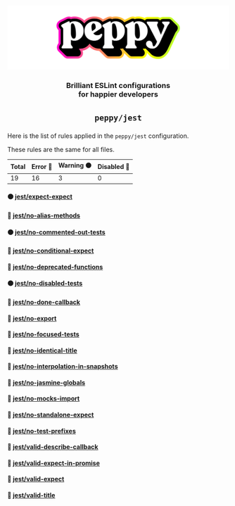 <div align="center"><img src="../media/readme-banner.png" width="600" role="presentation" /></div>
<h3 align="center">Brilliant ESLint configurations<br/> for happier developers</h3>
<h2 align="center">

`peppy/jest`

</h2>

Here is the list of rules applied in the `peppy/jest` configuration.

These rules are the same for all files.

<!-- START rules -->
<div align="center">

| Total | Error 🔴 | Warning 🟠 | Disabled 🔵 |
| ----- | -------- | ---------- | ----------- |
| 19    | 16       | 3          | 0           |

</div>

<h4>🟠 <a href="https://github.com/jest-community/eslint-plugin-jest/blob/master/docs/rules/expect-expect.md">jest/expect-expect</a></h4>
<h4>🔴 <a href="https://github.com/jest-community/eslint-plugin-jest/blob/master/docs/rules/no-alias-methods.md">jest/no-alias-methods</a></h4>
<h4>🟠 <a href="https://github.com/jest-community/eslint-plugin-jest/blob/master/docs/rules/no-commented-out-tests.md">jest/no-commented-out-tests</a></h4>
<h4>🔴 <a href="https://github.com/jest-community/eslint-plugin-jest/blob/master/docs/rules/no-conditional-expect.md">jest/no-conditional-expect</a></h4>
<h4>🔴 <a href="https://github.com/jest-community/eslint-plugin-jest/blob/master/docs/rules/no-deprecated-functions.md">jest/no-deprecated-functions</a></h4>
<h4>🟠 <a href="https://github.com/jest-community/eslint-plugin-jest/blob/master/docs/rules/no-disabled-tests.md">jest/no-disabled-tests</a></h4>
<h4>🔴 <a href="https://github.com/jest-community/eslint-plugin-jest/blob/master/docs/rules/no-done-callback.md">jest/no-done-callback</a></h4>
<h4>🔴 <a href="https://github.com/jest-community/eslint-plugin-jest/blob/master/docs/rules/no-export.md">jest/no-export</a></h4>
<h4>🔴 <a href="https://github.com/jest-community/eslint-plugin-jest/blob/master/docs/rules/no-focused-tests.md">jest/no-focused-tests</a></h4>
<h4>🔴 <a href="https://github.com/jest-community/eslint-plugin-jest/blob/master/docs/rules/no-identical-title.md">jest/no-identical-title</a></h4>
<h4>🔴 <a href="https://github.com/jest-community/eslint-plugin-jest/blob/master/docs/rules/no-interpolation-in-snapshots.md">jest/no-interpolation-in-snapshots</a></h4>
<h4>🔴 <a href="https://github.com/jest-community/eslint-plugin-jest/blob/master/docs/rules/no-jasmine-globals.md">jest/no-jasmine-globals</a></h4>
<h4>🔴 <a href="https://github.com/jest-community/eslint-plugin-jest/blob/master/docs/rules/no-mocks-import.md">jest/no-mocks-import</a></h4>
<h4>🔴 <a href="https://github.com/jest-community/eslint-plugin-jest/blob/master/docs/rules/no-standalone-expect.md">jest/no-standalone-expect</a></h4>
<h4>🔴 <a href="https://github.com/jest-community/eslint-plugin-jest/blob/master/docs/rules/no-test-prefixes.md">jest/no-test-prefixes</a></h4>
<h4>🔴 <a href="https://github.com/jest-community/eslint-plugin-jest/blob/master/docs/rules/valid-describe-callback.md">jest/valid-describe-callback</a></h4>
<h4>🔴 <a href="https://github.com/jest-community/eslint-plugin-jest/blob/master/docs/rules/valid-expect-in-promise.md">jest/valid-expect-in-promise</a></h4>
<h4>🔴 <a href="https://github.com/jest-community/eslint-plugin-jest/blob/master/docs/rules/valid-expect.md">jest/valid-expect</a></h4>
<h4>🔴 <a href="https://github.com/jest-community/eslint-plugin-jest/blob/master/docs/rules/valid-title.md">jest/valid-title</a></h4>
<!-- END rules -->

